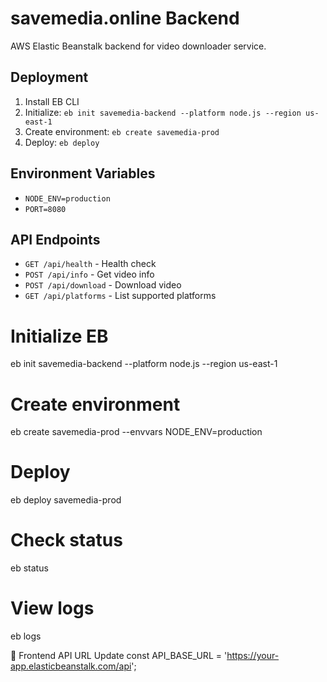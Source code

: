 # savemedia.online Backend

AWS Elastic Beanstalk backend for video downloader service.

## Deployment

1. Install EB CLI
2. Initialize: `eb init savemedia-backend --platform node.js --region us-east-1`
3. Create environment: `eb create savemedia-prod`
4. Deploy: `eb deploy`

## Environment Variables

- `NODE_ENV=production`
- `PORT=8080`

## API Endpoints

- `GET /api/health` - Health check
- `POST /api/info` - Get video info
- `POST /api/download` - Download video
- `GET /api/platforms` - List supported platforms



# Initialize EB
eb init savemedia-backend --platform node.js --region us-east-1

# Create environment
eb create savemedia-prod --envvars NODE_ENV=production

# Deploy
eb deploy savemedia-prod

# Check status
eb status

# View logs
eb logs


🔗 Frontend API URL Update
const API_BASE_URL = 'https://your-app.elasticbeanstalk.com/api';
